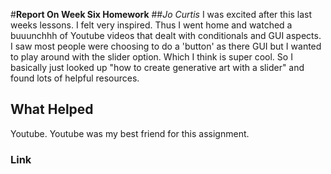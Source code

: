 #**Report On Week Six Homework**
##*Jo Curtis*
I was excited after this last weeks lessons. I felt very inspired. Thus I went home and watched a buuunchhh of Youtube videos that dealt with conditionals and GUI aspects. I saw most people were choosing to do a 'button' as there GUI but I wanted to play around with the slider option. Which I think is super cool. So I basically just looked up "how to create generative art with a slider" and found lots of helpful resources.
## What Helped
Youtube. Youtube was my best friend for this assignment.
### Link
